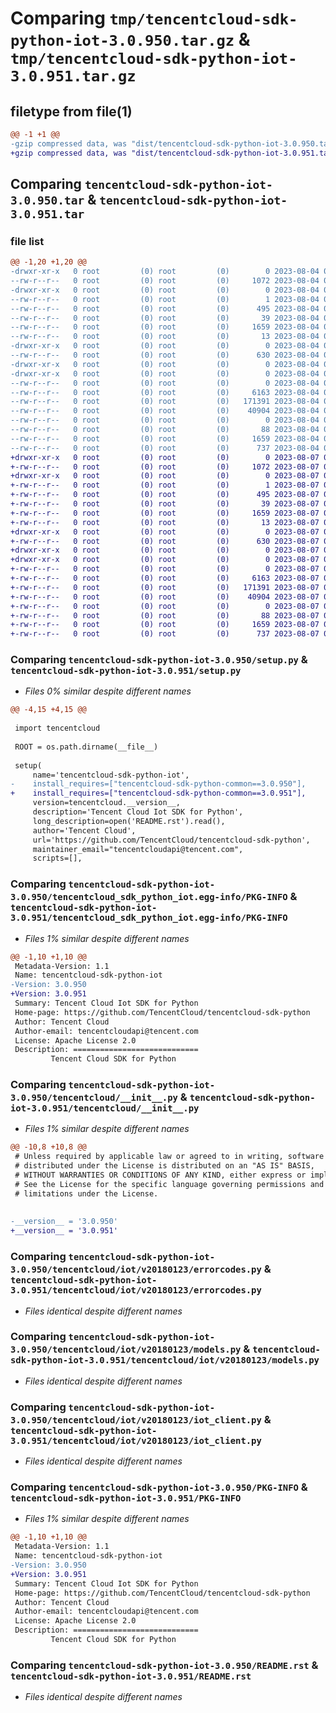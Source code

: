 # Comparing `tmp/tencentcloud-sdk-python-iot-3.0.950.tar.gz` & `tmp/tencentcloud-sdk-python-iot-3.0.951.tar.gz`

## filetype from file(1)

```diff
@@ -1 +1 @@
-gzip compressed data, was "dist/tencentcloud-sdk-python-iot-3.0.950.tar", last modified: Fri Aug  4 00:28:44 2023, max compression
+gzip compressed data, was "dist/tencentcloud-sdk-python-iot-3.0.951.tar", last modified: Mon Aug  7 00:28:24 2023, max compression
```

## Comparing `tencentcloud-sdk-python-iot-3.0.950.tar` & `tencentcloud-sdk-python-iot-3.0.951.tar`

### file list

```diff
@@ -1,20 +1,20 @@
-drwxr-xr-x   0 root         (0) root         (0)        0 2023-08-04 00:28:44.000000 tencentcloud-sdk-python-iot-3.0.950/
--rw-r--r--   0 root         (0) root         (0)     1072 2023-08-04 00:28:44.000000 tencentcloud-sdk-python-iot-3.0.950/setup.py
-drwxr-xr-x   0 root         (0) root         (0)        0 2023-08-04 00:28:44.000000 tencentcloud-sdk-python-iot-3.0.950/tencentcloud_sdk_python_iot.egg-info/
--rw-r--r--   0 root         (0) root         (0)        1 2023-08-04 00:28:44.000000 tencentcloud-sdk-python-iot-3.0.950/tencentcloud_sdk_python_iot.egg-info/dependency_links.txt
--rw-r--r--   0 root         (0) root         (0)      495 2023-08-04 00:28:44.000000 tencentcloud-sdk-python-iot-3.0.950/tencentcloud_sdk_python_iot.egg-info/SOURCES.txt
--rw-r--r--   0 root         (0) root         (0)       39 2023-08-04 00:28:44.000000 tencentcloud-sdk-python-iot-3.0.950/tencentcloud_sdk_python_iot.egg-info/requires.txt
--rw-r--r--   0 root         (0) root         (0)     1659 2023-08-04 00:28:44.000000 tencentcloud-sdk-python-iot-3.0.950/tencentcloud_sdk_python_iot.egg-info/PKG-INFO
--rw-r--r--   0 root         (0) root         (0)       13 2023-08-04 00:28:44.000000 tencentcloud-sdk-python-iot-3.0.950/tencentcloud_sdk_python_iot.egg-info/top_level.txt
-drwxr-xr-x   0 root         (0) root         (0)        0 2023-08-04 00:28:44.000000 tencentcloud-sdk-python-iot-3.0.950/tencentcloud/
--rw-r--r--   0 root         (0) root         (0)      630 2023-08-04 00:28:44.000000 tencentcloud-sdk-python-iot-3.0.950/tencentcloud/__init__.py
-drwxr-xr-x   0 root         (0) root         (0)        0 2023-08-04 00:28:44.000000 tencentcloud-sdk-python-iot-3.0.950/tencentcloud/iot/
-drwxr-xr-x   0 root         (0) root         (0)        0 2023-08-04 00:28:44.000000 tencentcloud-sdk-python-iot-3.0.950/tencentcloud/iot/v20180123/
--rw-r--r--   0 root         (0) root         (0)        0 2023-08-04 00:28:44.000000 tencentcloud-sdk-python-iot-3.0.950/tencentcloud/iot/v20180123/__init__.py
--rw-r--r--   0 root         (0) root         (0)     6163 2023-08-04 00:28:44.000000 tencentcloud-sdk-python-iot-3.0.950/tencentcloud/iot/v20180123/errorcodes.py
--rw-r--r--   0 root         (0) root         (0)   171391 2023-08-04 00:28:44.000000 tencentcloud-sdk-python-iot-3.0.950/tencentcloud/iot/v20180123/models.py
--rw-r--r--   0 root         (0) root         (0)    40904 2023-08-04 00:28:44.000000 tencentcloud-sdk-python-iot-3.0.950/tencentcloud/iot/v20180123/iot_client.py
--rw-r--r--   0 root         (0) root         (0)        0 2023-08-04 00:28:44.000000 tencentcloud-sdk-python-iot-3.0.950/tencentcloud/iot/__init__.py
--rw-r--r--   0 root         (0) root         (0)       88 2023-08-04 00:28:44.000000 tencentcloud-sdk-python-iot-3.0.950/setup.cfg
--rw-r--r--   0 root         (0) root         (0)     1659 2023-08-04 00:28:44.000000 tencentcloud-sdk-python-iot-3.0.950/PKG-INFO
--rw-r--r--   0 root         (0) root         (0)      737 2023-08-04 00:28:44.000000 tencentcloud-sdk-python-iot-3.0.950/README.rst
+drwxr-xr-x   0 root         (0) root         (0)        0 2023-08-07 00:28:24.000000 tencentcloud-sdk-python-iot-3.0.951/
+-rw-r--r--   0 root         (0) root         (0)     1072 2023-08-07 00:28:24.000000 tencentcloud-sdk-python-iot-3.0.951/setup.py
+drwxr-xr-x   0 root         (0) root         (0)        0 2023-08-07 00:28:24.000000 tencentcloud-sdk-python-iot-3.0.951/tencentcloud_sdk_python_iot.egg-info/
+-rw-r--r--   0 root         (0) root         (0)        1 2023-08-07 00:28:24.000000 tencentcloud-sdk-python-iot-3.0.951/tencentcloud_sdk_python_iot.egg-info/dependency_links.txt
+-rw-r--r--   0 root         (0) root         (0)      495 2023-08-07 00:28:24.000000 tencentcloud-sdk-python-iot-3.0.951/tencentcloud_sdk_python_iot.egg-info/SOURCES.txt
+-rw-r--r--   0 root         (0) root         (0)       39 2023-08-07 00:28:24.000000 tencentcloud-sdk-python-iot-3.0.951/tencentcloud_sdk_python_iot.egg-info/requires.txt
+-rw-r--r--   0 root         (0) root         (0)     1659 2023-08-07 00:28:24.000000 tencentcloud-sdk-python-iot-3.0.951/tencentcloud_sdk_python_iot.egg-info/PKG-INFO
+-rw-r--r--   0 root         (0) root         (0)       13 2023-08-07 00:28:24.000000 tencentcloud-sdk-python-iot-3.0.951/tencentcloud_sdk_python_iot.egg-info/top_level.txt
+drwxr-xr-x   0 root         (0) root         (0)        0 2023-08-07 00:28:24.000000 tencentcloud-sdk-python-iot-3.0.951/tencentcloud/
+-rw-r--r--   0 root         (0) root         (0)      630 2023-08-07 00:28:24.000000 tencentcloud-sdk-python-iot-3.0.951/tencentcloud/__init__.py
+drwxr-xr-x   0 root         (0) root         (0)        0 2023-08-07 00:28:24.000000 tencentcloud-sdk-python-iot-3.0.951/tencentcloud/iot/
+drwxr-xr-x   0 root         (0) root         (0)        0 2023-08-07 00:28:24.000000 tencentcloud-sdk-python-iot-3.0.951/tencentcloud/iot/v20180123/
+-rw-r--r--   0 root         (0) root         (0)        0 2023-08-07 00:28:24.000000 tencentcloud-sdk-python-iot-3.0.951/tencentcloud/iot/v20180123/__init__.py
+-rw-r--r--   0 root         (0) root         (0)     6163 2023-08-07 00:28:24.000000 tencentcloud-sdk-python-iot-3.0.951/tencentcloud/iot/v20180123/errorcodes.py
+-rw-r--r--   0 root         (0) root         (0)   171391 2023-08-07 00:28:24.000000 tencentcloud-sdk-python-iot-3.0.951/tencentcloud/iot/v20180123/models.py
+-rw-r--r--   0 root         (0) root         (0)    40904 2023-08-07 00:28:24.000000 tencentcloud-sdk-python-iot-3.0.951/tencentcloud/iot/v20180123/iot_client.py
+-rw-r--r--   0 root         (0) root         (0)        0 2023-08-07 00:28:24.000000 tencentcloud-sdk-python-iot-3.0.951/tencentcloud/iot/__init__.py
+-rw-r--r--   0 root         (0) root         (0)       88 2023-08-07 00:28:24.000000 tencentcloud-sdk-python-iot-3.0.951/setup.cfg
+-rw-r--r--   0 root         (0) root         (0)     1659 2023-08-07 00:28:24.000000 tencentcloud-sdk-python-iot-3.0.951/PKG-INFO
+-rw-r--r--   0 root         (0) root         (0)      737 2023-08-07 00:28:24.000000 tencentcloud-sdk-python-iot-3.0.951/README.rst
```

### Comparing `tencentcloud-sdk-python-iot-3.0.950/setup.py` & `tencentcloud-sdk-python-iot-3.0.951/setup.py`

 * *Files 0% similar despite different names*

```diff
@@ -4,15 +4,15 @@
 
 import tencentcloud
 
 ROOT = os.path.dirname(__file__)
 
 setup(
     name='tencentcloud-sdk-python-iot',
-    install_requires=["tencentcloud-sdk-python-common==3.0.950"],
+    install_requires=["tencentcloud-sdk-python-common==3.0.951"],
     version=tencentcloud.__version__,
     description='Tencent Cloud Iot SDK for Python',
     long_description=open('README.rst').read(),
     author='Tencent Cloud',
     url='https://github.com/TencentCloud/tencentcloud-sdk-python',
     maintainer_email="tencentcloudapi@tencent.com",
     scripts=[],
```

### Comparing `tencentcloud-sdk-python-iot-3.0.950/tencentcloud_sdk_python_iot.egg-info/PKG-INFO` & `tencentcloud-sdk-python-iot-3.0.951/tencentcloud_sdk_python_iot.egg-info/PKG-INFO`

 * *Files 1% similar despite different names*

```diff
@@ -1,10 +1,10 @@
 Metadata-Version: 1.1
 Name: tencentcloud-sdk-python-iot
-Version: 3.0.950
+Version: 3.0.951
 Summary: Tencent Cloud Iot SDK for Python
 Home-page: https://github.com/TencentCloud/tencentcloud-sdk-python
 Author: Tencent Cloud
 Author-email: tencentcloudapi@tencent.com
 License: Apache License 2.0
 Description: ============================
         Tencent Cloud SDK for Python
```

### Comparing `tencentcloud-sdk-python-iot-3.0.950/tencentcloud/__init__.py` & `tencentcloud-sdk-python-iot-3.0.951/tencentcloud/__init__.py`

 * *Files 1% similar despite different names*

```diff
@@ -10,8 +10,8 @@
 # Unless required by applicable law or agreed to in writing, software
 # distributed under the License is distributed on an "AS IS" BASIS,
 # WITHOUT WARRANTIES OR CONDITIONS OF ANY KIND, either express or implied.
 # See the License for the specific language governing permissions and
 # limitations under the License.
 
 
-__version__ = '3.0.950'
+__version__ = '3.0.951'
```

### Comparing `tencentcloud-sdk-python-iot-3.0.950/tencentcloud/iot/v20180123/errorcodes.py` & `tencentcloud-sdk-python-iot-3.0.951/tencentcloud/iot/v20180123/errorcodes.py`

 * *Files identical despite different names*

### Comparing `tencentcloud-sdk-python-iot-3.0.950/tencentcloud/iot/v20180123/models.py` & `tencentcloud-sdk-python-iot-3.0.951/tencentcloud/iot/v20180123/models.py`

 * *Files identical despite different names*

### Comparing `tencentcloud-sdk-python-iot-3.0.950/tencentcloud/iot/v20180123/iot_client.py` & `tencentcloud-sdk-python-iot-3.0.951/tencentcloud/iot/v20180123/iot_client.py`

 * *Files identical despite different names*

### Comparing `tencentcloud-sdk-python-iot-3.0.950/PKG-INFO` & `tencentcloud-sdk-python-iot-3.0.951/PKG-INFO`

 * *Files 1% similar despite different names*

```diff
@@ -1,10 +1,10 @@
 Metadata-Version: 1.1
 Name: tencentcloud-sdk-python-iot
-Version: 3.0.950
+Version: 3.0.951
 Summary: Tencent Cloud Iot SDK for Python
 Home-page: https://github.com/TencentCloud/tencentcloud-sdk-python
 Author: Tencent Cloud
 Author-email: tencentcloudapi@tencent.com
 License: Apache License 2.0
 Description: ============================
         Tencent Cloud SDK for Python
```

### Comparing `tencentcloud-sdk-python-iot-3.0.950/README.rst` & `tencentcloud-sdk-python-iot-3.0.951/README.rst`

 * *Files identical despite different names*

